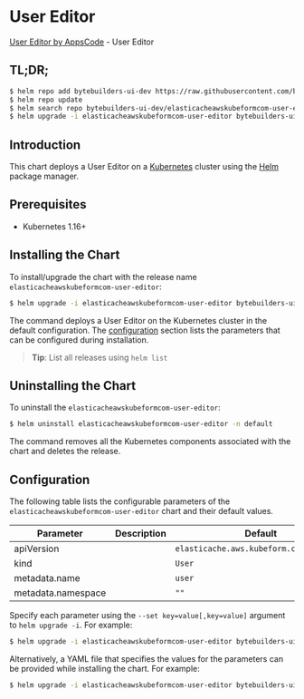 # User Editor

[User Editor by AppsCode](https://byte.builders) - User Editor

## TL;DR;

```bash
$ helm repo add bytebuilders-ui-dev https://raw.githubusercontent.com/bytebuilders/ui-wizards/
$ helm repo update
$ helm search repo bytebuilders-ui-dev/elasticacheawskubeformcom-user-editor --version=v0.4.17
$ helm upgrade -i elasticacheawskubeformcom-user-editor bytebuilders-ui-dev/elasticacheawskubeformcom-user-editor -n default --create-namespace --version=v0.4.17
```

## Introduction

This chart deploys a User Editor on a [Kubernetes](http://kubernetes.io) cluster using the [Helm](https://helm.sh) package manager.

## Prerequisites

- Kubernetes 1.16+

## Installing the Chart

To install/upgrade the chart with the release name `elasticacheawskubeformcom-user-editor`:

```bash
$ helm upgrade -i elasticacheawskubeformcom-user-editor bytebuilders-ui-dev/elasticacheawskubeformcom-user-editor -n default --create-namespace --version=v0.4.17
```

The command deploys a User Editor on the Kubernetes cluster in the default configuration. The [configuration](#configuration) section lists the parameters that can be configured during installation.

> **Tip**: List all releases using `helm list`

## Uninstalling the Chart

To uninstall the `elasticacheawskubeformcom-user-editor`:

```bash
$ helm uninstall elasticacheawskubeformcom-user-editor -n default
```

The command removes all the Kubernetes components associated with the chart and deletes the release.

## Configuration

The following table lists the configurable parameters of the `elasticacheawskubeformcom-user-editor` chart and their default values.

|     Parameter      | Description |                      Default                       |
|--------------------|-------------|----------------------------------------------------|
| apiVersion         |             | <code>elasticache.aws.kubeform.com/v1alpha1</code> |
| kind               |             | <code>User</code>                                  |
| metadata.name      |             | <code>user</code>                                  |
| metadata.namespace |             | <code>""</code>                                    |


Specify each parameter using the `--set key=value[,key=value]` argument to `helm upgrade -i`. For example:

```bash
$ helm upgrade -i elasticacheawskubeformcom-user-editor bytebuilders-ui-dev/elasticacheawskubeformcom-user-editor -n default --create-namespace --version=v0.4.17 --set apiVersion=elasticache.aws.kubeform.com/v1alpha1
```

Alternatively, a YAML file that specifies the values for the parameters can be provided while
installing the chart. For example:

```bash
$ helm upgrade -i elasticacheawskubeformcom-user-editor bytebuilders-ui-dev/elasticacheawskubeformcom-user-editor -n default --create-namespace --version=v0.4.17 --values values.yaml
```
